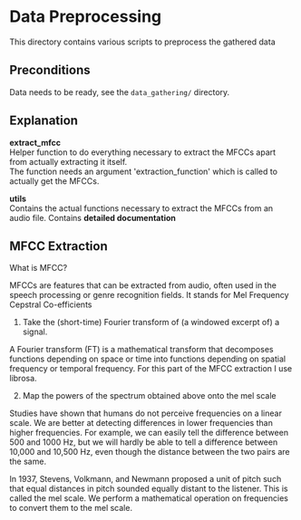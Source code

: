# Data Preprocessing

This directory contains various scripts to preprocess the gathered data

## Preconditions
Data needs to be ready, see the `data_gathering/` directory.


## Explanation
**extract_mfcc**    
Helper function to do everything necessary to extract the MFCCs apart from actually extracting it itself.   
The function needs an argument 'extraction_function' which is called to actually get the MFCCs.

**utils**   
Contains the actual functions necessary to extract the MFCCs from an audio file. Contains __detailed documentation__

## MFCC Extraction
What is MFCC?

MFCCs are features that can be extracted from audio, often used in the speech processing or genre recognition fields. It stands for Mel Frequency Cepstral Co-efficients

1. Take the (short-time) Fourier transform of (a windowed excerpt of) a signal.

A Fourier transform (FT) is a mathematical transform that decomposes functions depending on space or time into functions depending on spatial frequency or temporal frequency. For this part of the MFCC extraction I use librosa.

2. Map the powers of the spectrum obtained above onto the mel scale

Studies have shown that humans do not perceive frequencies on a linear scale. We are better at detecting differences in lower frequencies than higher frequencies. For example, we can easily tell the difference between 500 and 1000 Hz, but we will hardly be able to tell a difference between 10,000 and 10,500 Hz, even though the distance between the two pairs are the same.

In 1937, Stevens, Volkmann, and Newmann proposed a unit of pitch such that equal distances in pitch sounded equally distant to the listener. This is called the mel scale. We perform a mathematical operation on frequencies to convert them to the mel scale.


